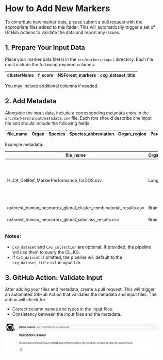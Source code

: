 # How to Add New Markers

To contribute new marker data, please submit a pull request with the appropriate files added to this folder. This will automatically trigger a set of GitHub Actions to validate the data and report any issues.

## 1. Prepare Your Input Data

Place your marker data file(s) in the `src/markers/input` directory. Each file must include the following required columns:

| clusterName | f_score | NSForest_markers | cxg_dataset_title |
|-------------|---------|------------------|-------------------|

You may include additional columns if needed.

## 2. Add Metadata

Alongside the input data, include a corresponding metadata entry in the `src/markers/input/metadata.csv` file. Each row should describe one input file and should include the following fields:

| file_name | Organ | Species | Species_abbreviation | Organ_region | Parent | Marker_set_xref | CxG_collection | CxG_dataset |
|-----------|--------|---------|------------------------|----------------|---------|--------------------|------------------|---------------|

Example metadata:

| file_name | Organ | Species | Species_abbreviation | Organ_region | Parent | Marker_set_xref | CxG_collection | CxG_dataset |
|-----------|--------|---------|------------------------|----------------|---------|--------------------|------------------|---------------|
| HLCA_CellRef_MarkerPerformance_forDOS.csv | Lung | NCBITaxon:9606 | Human | UBERON:0002048 | SO:0001260 | https://doi.org/10.5281/zenodo.11165918 | https://cellxgene.cziscience.com/collections/6f6d381a-7701-4781-935c-db10d30de293 | *An integrated cell atlas of the human lung in health and disease (core)* |
| nsforest_human_neocortex_global_cluster_combinatorial_results.csv | Brain | NCBITaxon:9606 | Human | UBERON:0001950 | SO:0001260 | https://doi.org/10.5281/zenodo.11165918 | https://cellxgene.cziscience.com/collections/d17249d2-0e6e-4500-abb8-e6c93fa1ac6f | |
| nsforest_human_neocortex_global_subclass_results.csv | Brain | NCBITaxon:9606 | Human | UBERON:0001950 | SO:0001260 | https://doi.org/10.5281/zenodo.11165918 | https://cellxgene.cziscience.com/collections/d17249d2-0e6e-4500-abb8-e6c93fa1ac6f | |

### Notes:
- `CxG_dataset` and `CxG_collection` are optional. If provided, the pipeline will use them to query the CL_KG.
- If `CxG_dataset` is omitted, the pipeline will default to the `cxg_dataset_title` in the input file.

## 3. GitHub Action: Validate Input
After adding your files and metadata, create a pull request. This will trigger an automated GitHub Action that validates the metadata and input files. The action will check for:

- Correct column names and types in the input files.
- Consistency between the input files and the metadata.

<img src="../../../docs/images/github_action_validate_input.png" alt="GitHub Action Validate Input" width="600"/>
